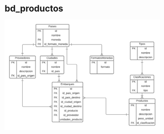 # bd_productos

![diagrama](https://github.com/LuisGerardoDC/bd_productos/blob/master/Productos%20de%20mercado.png)
